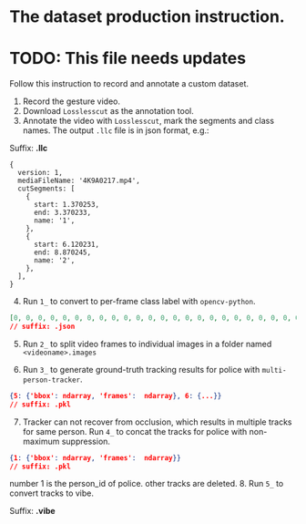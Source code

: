 # The dataset production instruction.

# TODO: This file needs updates

Follow this instruction to record and annotate a custom dataset. 

1. Record the gesture video.
2. Download `Losslesscut` as the annotation tool.
3. Annotate the video with `Losslesscut`, mark the segments and class names. The output `.llc` file is in json format, e.g.:

Suffix: **.llc**
```json5
{
  version: 1,
  mediaFileName: '4K9A0217.mp4',
  cutSegments: [
    {
      start: 1.370253,
      end: 3.370233,
      name: '1',
    },
    {
      start: 6.120231,
      end: 8.870245,
      name: '2',
    },
  ],
}
```

4. Run `1_` to convert to per-frame class label with `opencv-python`. 

```json
[0, 0, 0, 0, 0, 0, 0, 0, 0, 0, 0, 0, 0, 0, 0, 0, 0, 0, 0, 0, 0, 0, 0, 0, 0, 0, 0, 0, 0, 0, 0, 0, 0, 0, 1, 1, 1, 1, 1, 1, 1, 1, 1, 1, 1, 1, 1, 1, 1, 1, 1, 1, 1, 1, 1, 1, 1, 1, 1, 1, 1, 1, 1, 1, 1, 1,]
// suffix: .json
```

5. Run `2_` to split video frames to individual images in a folder named `<videoname>.images`


6. Run `3_` to generate ground-truth tracking results for police with `multi-person-tracker`.

```json
{5: {'bbox': ndarray, 'frames':  ndarray}, 6: {...}}
// suffix: .pkl
```
7. Tracker can not recover from occlusion, which results in multiple tracks for same person. Run `4_` to concat the tracks for police with non-maximum suppression. 


```json
{1: {'bbox': ndarray, 'frames':  ndarray}}  
// suffix: .pkl
```
number 1 is the person_id of police. other tracks are deleted.
8. Run `5_` to convert tracks to vibe. 
   
Suffix: **.vibe**
